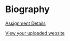 # Biography

[Assignment Details](/homework/biography)

[View your uploaded website](https://mpaulweeks.github.io/cfc2017/students/jordan/biography/)
